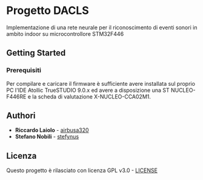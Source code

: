 # Progetto DACLS

Implementazione di una rete neurale per il riconoscimento di eventi sonori in ambito indoor su microcontrollore STM32F446

## Getting Started
### Prerequisiti

Per compilare e caricare il firmware è sufficiente avere installata sul proprio PC l'IDE Atollic TrueSTUDIO 9.0.x ed avere a disposizione una ST NUCLEO-F446RE e la scheda di valutazione X-NUCLEO-CCA02M1.

## Authori

* **Riccardo Laiolo** - [airbusa320](https://github.com/airbusa320)
* **Stefano Nobili** - [stefynus](https://github.com/stefynus)

## Licenza

Questo progetto è rilasciato con licenza GPL v3.0 - [LICENSE](LICENSE)

